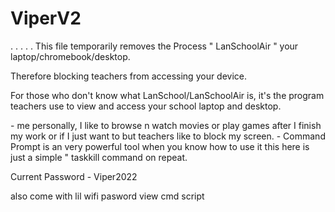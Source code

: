 # ViperV2
.
.
.
.
.
 This file temporarily removes the Process " LanSchoolAir " your laptop/chromebook/desktop.
 
 Therefore blocking teachers from accessing your device.

For those who don't know what LanSchool/LanSchoolAir is, it's the program teachers use to view and access your school laptop and desktop.

<why> - me personally, I like to browse n watch movies or play games after I finish my work or if I just want to but teachers like to block my screen.
<how> - Command Prompt is an very powerful tool when you know how to use it this here is just a simple " taskkill command on repeat.
 
 Current Password - Viper2022
 
 also come with lil wifi pasword view cmd script
